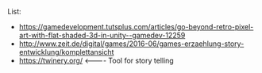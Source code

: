List:
* https://gamedevelopment.tutsplus.com/articles/go-beyond-retro-pixel-art-with-flat-shaded-3d-in-unity--gamedev-12259
* http://www.zeit.de/digital/games/2016-06/games-erzaehlung-story-entwicklung/komplettansicht
* https://twinery.org/ <---- Tool for story telling
